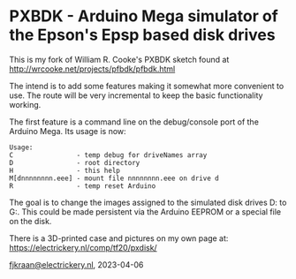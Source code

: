 # PXBDK - Arduino Mega simulator of the Epson's Epsp based disk drives

This is my fork of William R. Cooke's PXBDK sketch found at http://wrcooke.net/projects/pfbdk/pfbdk.html

The intend is to add some features making it somewhat more convenient to use. The route will be very incremental to keep 
the basic functionality working.

The first feature is a command line on the debug/console port of the Arduino Mega. Its usage is now:

	Usage:
 	C                - temp debug for driveNames array
 	D                - root directory
 	H                - this help
 	M[dnnnnnnnn.eee] - mount file nnnnnnnn.eee on drive d
 	R                - temp reset Arduino

The goal is to change the images assigned to the simulated disk drives D: to G:. This could be made persistent via the 
Arduino EEPROM or a special file on the disk. 

There is a 3D-printed case and pictures on my own page at: https://electrickery.nl/comp/tf20/pxdisk/

fjkraan@electrickery.nl, 2023-04-06
